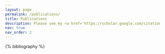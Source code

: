 ```yaml
---
layout: page
permalink: /publications/
title: Publications
description: Please see my <a href='https://scholar.google.com/citations?user=ApUYm2gAAAAJ&hl=de&authuser=1'>Google Scholar</a> for a complete list.
nav: true
nav_order: 2
---
```


<!-- _pages/publications.md -->

<!-- Bibsearch Feature -->

<div class="publications">

{% bibliography %}

</div>
